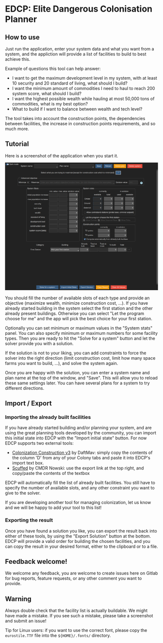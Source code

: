 # EDCP: Elite Dangerous Colonisation Planner

## How to use

Just run the application, enter your system data and what you want from a system, and the appliction
will provide a list of facilities to build to best achieve this.

Example of questions this tool can help answer:
* I want to get the maximum development level in my system, with at least 10 security and 20
  standard of living, what should I build?
* I want the minimum amount of commodities I need to haul to reach 200 system score, what should I build?
* I want the highest possible wealth while hauling at most 50,000 tons of commodities, what
  is my best option?
* What to build if I want to balance between wealth and tech level?

The tool takes into account the construction points, the dependencies between facilities, the
increase in construction points requirements, and so much more.

## Tutorial

Here is a screenshot of the application when you start it. 

![EDCP screenshot at startup](screenshots/empty_interface.png)

You should fill the number of available
slots of each type and provide an objective (maximize wealth, minimize construction cost, ...). If
you have already started building in the system select the first station and the other already
present buildings. Otherwise you can select "Let the program choose for me" and the app will pick
the best choice for your first station.

Optionally you can set minimum or maximum values in the "System stats" panel. You can also specify
minimum or maximum numbers for some facility types. Then you are ready to hit the "Solve for a
system" button and let the solver provide you with a solution. 

If the solution is not to your liking, you can add constraints to force the solver into the right
direction (limit construction cost, limit how many space farms you want to build, ...), and solve
the system again.

Once you are happy with the solution, you can enter a system name and plan name at the top of the
window, and "Save". This will allow you to reload these same settings later. You can have several
plans for a system to try different directions.

## Import / Export

### Importing the already built facilities

If you have already started building and/or planning your system, and are using the great planning
tools developed by the community, you can import this initial state into EDCP with the "Import
initial state" button. For now EDCP supports two external tools:
* [Colonization Construction
  v3](https://forums.frontier.co.uk/threads/v3-of-the-colonization-construction-spreadsheet-is-now-available.635762/)
  by DaftMav: simply copy the contents of the column 'D' from any of your Colony tabs and paste it
  into EDCP's import text box.
* [Scuffed](https://cmdr-nowski.github.io/scuffed/) by CMDR Nowski: use the export link at the top
  right, and copy/paste the contents of the textbox

EDCP will automatically fill the list of already built facilities. You still have to specify the
number of available slots, and any other constraint you want to give to the solver.

If you are developing another tool for managing colonization, let us know and we will be happy to
add your tool to this list!

### Exporting the result

Once you have found a solution you like, you can export the result back into either of these tools,
by using the "Export Solution" button at the bottom. EDCP will provide a valid order for building
the chosen facilities, and you can copy the result in your desired format, either to the clipboard
or to a file.

## Feedback welcome!

We welcome any feedback, you are welcome to create issues here on Gitlab for bug reports, feature
requests, or any other comment you want to provide.

## Warning

Always double check that the facility list is actually buildable. We might have made a mistake. If
you see such a mistake, please take a screenshot and submit an issue!

Tip for Linux users: if you want to use the correct font, please copy the `eurostile.TTF` file into
the `${HOME}/.fonts/` directory.
